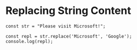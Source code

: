 # Replacing String Content

```text
const str = "Please visit Microsoft!";

const repl = str.replace('Microsoft', 'Google');
console.log(repl);
```

